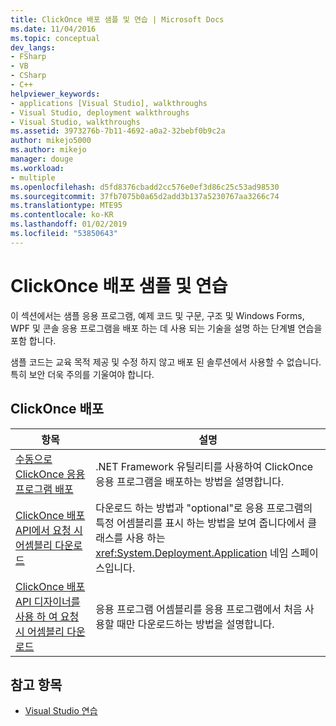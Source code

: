 ```yaml
---
title: ClickOnce 배포 샘플 및 연습 | Microsoft Docs
ms.date: 11/04/2016
ms.topic: conceptual
dev_langs:
- FSharp
- VB
- CSharp
- C++
helpviewer_keywords:
- applications [Visual Studio], walkthroughs
- Visual Studio, deployment walkthroughs
- Visual Studio, walkthroughs
ms.assetid: 3973276b-7b11-4692-a0a2-32bebf0b9c2a
author: mikejo5000
ms.author: mikejo
manager: douge
ms.workload:
- multiple
ms.openlocfilehash: d5fd8376cbadd2cc576e0ef3d86c25c53ad98530
ms.sourcegitcommit: 37fb7075b0a65d2add3b137a5230767aa3266c74
ms.translationtype: MTE95
ms.contentlocale: ko-KR
ms.lasthandoff: 01/02/2019
ms.locfileid: "53850643"
---
```

# <a name="clickonce-deployment-samples-and-walkthroughs"></a>ClickOnce 배포 샘플 및 연습
이 섹션에서는 샘플 응용 프로그램, 예제 코드 및 구문, 구조 및 Windows Forms, WPF 및 콘솔 응용 프로그램을 배포 하는 데 사용 되는 기술을 설명 하는 단계별 연습을 포함 합니다.

 샘플 코드는 교육 목적 제공 및 수정 하지 않고 배포 된 솔루션에서 사용할 수 없습니다. 특히 보안 더욱 주의를 기울여야 합니다.

## <a name="clickonce-deployment"></a>ClickOnce 배포

|항목|설명|
|-----------|-----------------|
|[수동으로 ClickOnce 응용 프로그램 배포](../deployment/walkthrough-manually-deploying-a-clickonce-application.md)|.NET Framework 유틸리티를 사용하여 ClickOnce 응용 프로그램을 배포하는 방법을 설명합니다.|
|[ClickOnce 배포 API에서 요청 시 어셈블리 다운로드](../deployment/walkthrough-downloading-assemblies-on-demand-with-the-clickonce-deployment-api.md)|다운로드 하는 방법과 "optional"로 응용 프로그램의 특정 어셈블리를 표시 하는 방법을 보여 줍니다에서 클래스를 사용 하는 <xref:System.Deployment.Application> 네임 스페이스입니다.|
|[ClickOnce 배포 API 디자이너를 사용 하 여 요청 시 어셈블리 다운로드](../deployment/walkthrough-downloading-assemblies-on-demand-with-the-clickonce-deployment-api-using-the-designer.md)|응용 프로그램 어셈블리를 응용 프로그램에서 처음 사용할 때만 다운로드하는 방법을 설명합니다.|

## <a name="see-also"></a>참고 항목

- [Visual Studio 연습](https://msdn.microsoft.com/library/f5399a1f-2d3d-42fb-b989-134ccda2159f)